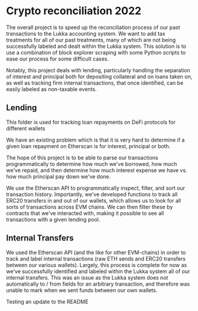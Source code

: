 # Crypto reconciliation 2022

The overall project is to speed up the reconciliation process of our past transactions to the Lukka accounting system. We want to add tax treatments for all of our past treatments, many of which are not being successfully labeled and dealt within the Lukka system. This solution is to use a combination of block explorer scraping with some Python scripts to ease our process for some difficult cases.

Notably, this project deals with lending, particularly handling the separation of interest and principal both for depositing collateral and on loans taken on, as well as tracking firm internal transactions, that once identified, can be easily labeled as non-taxable events.

## Lending

This folder is used for tracking loan repayments on DeFi protocols for different wallets

We have an existing problem which is that it is very hard to determine if a given loan repayment on Etherscan is for interest, principal or both.

The hope of this project is to be able to parse our transactions programmatically to determine how much we've borrowed, how much we've repaid, and then determine how much interest expense we have vs. how much principal pay down we've done.

We use the Etherscan API to programmatically inspect, filter, and sort our transaction history. Importantly, we've developed functions to track all ERC20 transfers in and out of our wallets, which allows us to look for all sorts of transactions across EVM chains. We can then filter these by contracts that we've interacted with, making it possible to see all transactions with a given lending pool.

## Internal Transfers

We used the Etherscan API (and the like for other EVM-chains) in order to track and label internal transactions (raw ETH sends and ERC20 transfers between our various wallets). Largely, this process is complete for now as we've successfully identified and labeled within the Lukka system all of our internal transfers. This was an issue as the Lukka system does not automatically to / from fields for an arbitrary transaction, and therefore was unable to mark when we sent funds between our own wallets.



Testing an update to the README
